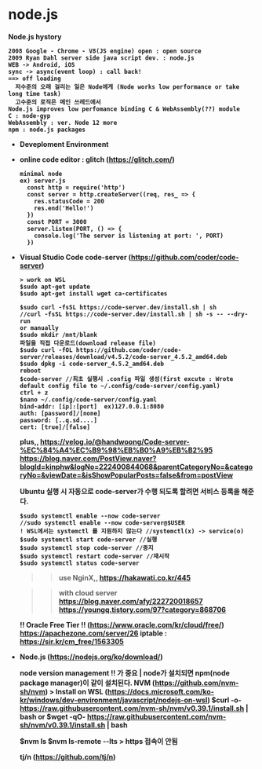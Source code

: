 # node.js
<h4>

Node.js hystory
```
2008 Google - Chrome - V8(JS engine) open : open source
2009 Ryan Dahl server side java script dev. : node.js
WEB -> Android, iOS 
sync -> async(event loop) : call back!
==> off loading 
  저수준의 오래 걸리는 일은 Node에게 (Node works low performance or take long time task)
  고수준의 로직은 메인 쓰레드에서
Node.js improves low perfomance binding C & WebAssembly(??) module
C : node-gyp
WebAssembly : ver. Node 12 more
npm : node.js packages
```
  
* Deveploment Environment

- online code editor : glitch (https://glitch.com/)
  ```
  minimal node
  ex) server.js
    const http = require('http')
    const server = http.createServer((req, res_ => {
      res.statusCode = 200
      res.end('Hello!')
    })
    const PORT = 3000
    server.listen(PORT, () => {
      console.log('The server is listening at port: ', PORT)
    })
  ```
  
- Visual Studio Code
  code-server (https://github.com/coder/code-server)
  ```
  > work on WSL
  $sudo apt-get update
  $sudo apt-get install wget ca-certificates
  
  $sudo curl -fsSL https://code-server.dev/install.sh | sh
  //curl -fsSL https://code-server.dev/install.sh | sh -s -- --dry-run
  or manually
  $sudo mkdir /mnt/blank
  파일을 직접 다운로드(download release file)
  $sudo curl -fOL https://github.com/coder/code-server/releases/download/v4.5.2/code-server_4.5.2_amd64.deb
  $sudo dpkg -i code-server_4.5.2_amd64.deb
  reboot
  $code-server //최초 실행시 .config 파일 생성(first excute : Wrote default config file to ~/.config/code-server/config.yaml)
  ctrl + z
  $nano ~/.config/code-server/config.yaml
  bind-addr: [ip]:[port]  ex)127.0.0.1:8080
  auth: [password]/[none]
  password: [..q.sd....]
  cert: [true]/[false]
  ```
  plus,,
  https://velog.io/@handwoong/Code-server-%EC%84%A4%EC%B9%98%EB%B0%A9%EB%B2%95
  https://blog.naver.com/PostView.naver?blogId=kinphw&logNo=222400844068&parentCategoryNo=&categoryNo=&viewDate=&isShowPopularPosts=false&from=postView
  
  Ubuntu 실행 시 자동으로 code-server가 수행 되도록 할려면
  서비스 등록을 해준다.
  ```
  $sudo systemctl enable --now code-server
  //sudo systemctl enable --now code-server@$USER
  ! WSL에서는 systemctl 를 지원하지 않는다 //systemctl(x) -> service(o)
  $sudo systemctl start code-server //실행
  $sudo systemctl stop code-server //중지
  $sudo systemctl restart code-server //재시작
  $sudo systemctl status code-server 
  ```
  
  >> use NginX,,
  https://hakawati.co.kr/445
  
  >> with cloud server
  https://blog.naver.com/afy/222720018657
  https://youngq.tistory.com/97?category=868706
  
  !! Oracle Free Tier !! (https://www.oracle.com/kr/cloud/free/)
  https://apachezone.com/server/26
  iptable : https://sir.kr/cm_free/1563305
  
* Node.js (https://nodejs.org/ko/download/)

  node version management !! 가 중요 | node가 설치되면 npm(node package manager)이 같이 설치된다.
  NVM (https://github.com/nvm-sh/nvm) > Install on WSL (https://docs.microsoft.com/ko-kr/windows/dev-environment/javascript/nodejs-on-wsl)
    $curl -o- https://raw.githubusercontent.com/nvm-sh/nvm/v0.39.1/install.sh | bash
    or 
    $wget -qO- https://raw.githubusercontent.com/nvm-sh/nvm/v0.39.1/install.sh | bash
    
    $nvm ls
    $nvm ls-remote --lts
        > https 접속이 안됨
        
    
  tj/n (https://github.com/tj/n)
  
